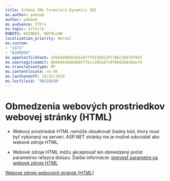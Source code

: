 ```yaml
---
title: Schéma XML formulára Dynamics 365
ms.author: pebaum
author: pebaum
ms.audience: ITPro
ms.topic: article
ROBOTS: NOINDEX, NOFOLLOW
localization_priority: Normal
ms.custom:
- "1473"
- "6200020"
ms.openlocfilehash: d3b8dd968b3b4a5f774336b529718bc20870f955
ms.sourcegitcommit: 0b06093dabd685f76cc39b1d7c0f8b03883b6e79
ms.translationtype: MT
ms.contentlocale: sk-SK
ms.lasthandoff: 10/25/2019
ms.locfileid: "36528530"
---
```

# <a name="webpage-html-web-resources-limitations"></a>Obmedzenia webových prostriedkov webovej stránky (HTML)

* Webový prostriedok HTML nemôže obsahovať žiadny kód, ktorý musí byť vykonaný na serveri. ASP.NET stránky nie je možné odovzdať ako webové zdroje HTML.

* Webové zdroje HTML môžu akceptovať len obmedzený počet parametrov reťazca dotazu. Ďalšie informácie: [preniesť parametre na webové zdroje HTML](https://docs.microsoft.com/dynamics365/customer-engagement/developer/webpage-html-web-resources#BKMK_PassingParametersToWebResources)

[Webové zdroje webových stránok (HTML)](https://docs.microsoft.com/dynamics365/customer-engagement/developer/webpage-html-web-resources)
